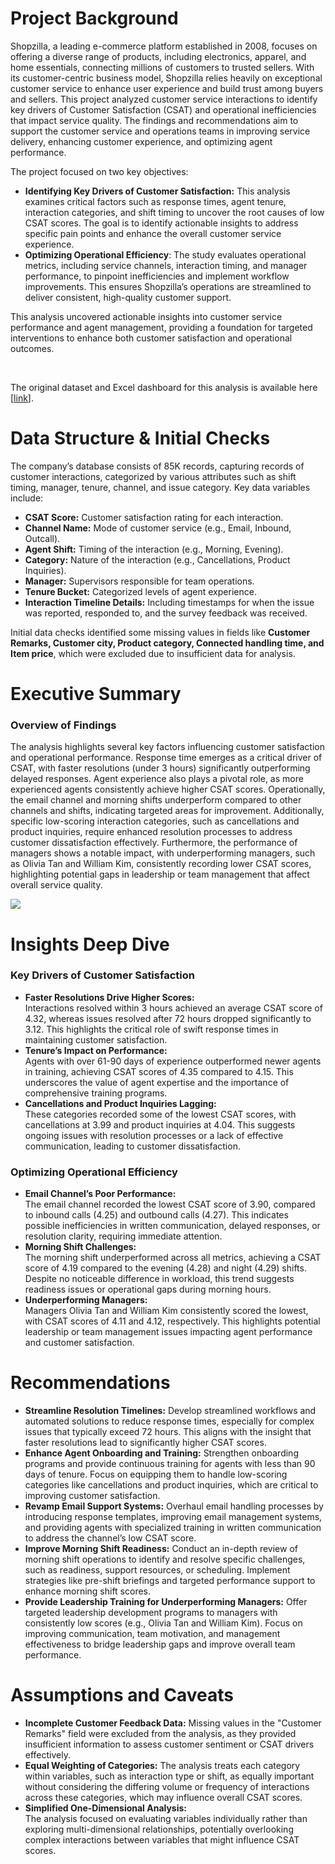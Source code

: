 # Project Background
Shopzilla, a leading e-commerce platform established in 2008, focuses on offering a diverse range of products, including electronics, apparel, and home essentials, connecting millions of customers to trusted sellers. With its customer-centric business model, Shopzilla relies heavily on exceptional customer service to enhance user experience and build trust among buyers and sellers. This project analyzed customer service interactions to identify key drivers of Customer Satisfaction (CSAT) and operational inefficiencies that impact service quality. The findings and recommendations aim to support the customer service and operations teams in improving service delivery, enhancing customer experience, and optimizing agent performance.

The project focused on two key objectives:

*   **Identifying Key Drivers of Customer Satisfaction:** This analysis examines critical factors such as response times, agent tenure, interaction categories, and shift timing to uncover the root causes of low CSAT scores. The goal is to identify actionable insights to address specific pain points and enhance the overall customer service experience.
*   **Optimizing Operational Efficiency**: The study evaluates operational metrics, including service channels, interaction timing, and manager performance, to pinpoint inefficiencies and implement workflow improvements. This ensures Shopzilla’s operations are streamlined to deliver consistent, high-quality customer support.

This analysis uncovered actionable insights into customer service performance and agent management, providing a foundation for targeted interventions to enhance both customer satisfaction and operational outcomes.

<br/>

The original dataset and Excel dashboard for this analysis is available here \[[link](https://github.com/KunLinTsai24/Excel--Customer-Satisfaction-Enhancement/tree/main/data)\]. 

# Data Structure & Initial Checks

The company’s database consists of 85K records, capturing records of customer interactions, categorized by various attributes such as shift timing, manager, tenure, channel, and issue category. Key data variables include:

- **CSAT Score:** Customer satisfaction rating for each interaction.
- **Channel Name:** Mode of customer service (e.g., Email, Inbound, Outcall).
- **Agent Shift:** Timing of the interaction (e.g., Morning, Evening).
- **Category:** Nature of the interaction (e.g., Cancellations, Product Inquiries).
- **Manager:** Supervisors responsible for team operations.
- **Tenure Bucket:** Categorized levels of agent experience.
- **Interaction Timeline Details:** Including timestamps for when the issue was reported, responded to, and the survey feedback was received.

Initial data checks identified some missing values in fields like **Customer Remarks, Customer city, Product category, Connected handling time, and Item price**, which were excluded due to insufficient data for analysis.

# Executive Summary

### Overview of Findings

The analysis highlights several key factors influencing customer satisfaction and operational performance. Response time emerges as a critical driver of CSAT, with faster resolutions (under 3 hours) significantly outperforming delayed responses. Agent experience also plays a pivotal role, as more experienced agents consistently achieve higher CSAT scores. Operationally, the email channel and morning shifts underperform compared to other channels and shifts, indicating targeted areas for improvement. Additionally, specific low-scoring interaction categories, such as cancellations and product inquiries, require enhanced resolution processes to address customer dissatisfaction effectively. Furthermore, the performance of managers shows a notable impact, with underperforming managers, such as Olivia Tan and William Kim, consistently recording lower CSAT scores, highlighting potential gaps in leadership or team management that affect overall service quality.

![](https://github.com/KunLinTsai24/Excel--Customer-Satisfaction-Enhancement/blob/main/img/Customer%20Satisfaction%20Dashboard.png)

# Insights Deep Dive

### Key Drivers of Customer Satisfaction

- **Faster Resolutions Drive Higher Scores:**  
    Interactions resolved within 3 hours achieved an average CSAT score of 4.32, whereas issues resolved after 72 hours dropped significantly to 3.12. This highlights the critical role of swift response times in maintaining customer satisfaction.
- **Tenure’s Impact on Performance:**  
    Agents with over 61-90 days of experience outperformed newer agents in training, achieving CSAT scores of 4.35 compared to 4.15. This underscores the value of agent expertise and the importance of comprehensive training programs.
- **Cancellations and Product Inquiries Lagging:**  
    These categories recorded some of the lowest CSAT scores, with cancellations at 3.99 and product inquiries at 4.04. This suggests ongoing issues with resolution processes or a lack of effective communication, leading to customer dissatisfaction.

### Optimizing Operational Efficiency

- **Email Channel’s Poor Performance:**  
    The email channel recorded the lowest CSAT score of 3.90, compared to inbound calls (4.25) and outbound calls (4.27). This indicates possible inefficiencies in written communication, delayed responses, or resolution clarity, requiring immediate attention.
- **Morning Shift Challenges:**  
    The morning shift underperformed across all metrics, achieving a CSAT score of 4.19 compared to the evening (4.28) and night (4.29) shifts. Despite no noticeable difference in workload, this trend suggests readiness issues or operational gaps during morning hours.
- **Underperforming Managers:**  
    Managers Olivia Tan and William Kim consistently scored the lowest, with CSAT scores of 4.11 and 4.12, respectively. This highlights potential leadership or team management issues impacting agent performance and customer satisfaction.

# Recommendations

- **Streamline Resolution Timelines:** Develop streamlined workflows and automated solutions to reduce response times, especially for complex issues that typically exceed 72 hours. This aligns with the insight that faster resolutions lead to significantly higher CSAT scores.
- **Enhance Agent Onboarding and Training:** Strengthen onboarding programs and provide continuous training for agents with less than 90 days of tenure. Focus on equipping them to handle low-scoring categories like cancellations and product inquiries, which are critical to improving customer satisfaction.
- **Revamp Email Support Systems:** Overhaul email handling processes by introducing response templates, improving email management systems, and providing agents with specialized training in written communication to address the channel’s low CSAT score.
- **Improve Morning Shift Readiness:** Conduct an in-depth review of morning shift operations to identify and resolve specific challenges, such as readiness, support resources, or scheduling. Implement strategies like pre-shift briefings and targeted performance support to enhance morning shift scores.
- **Provide Leadership Training for Underperforming Managers:** Offer targeted leadership development programs to managers with consistently low scores (e.g., Olivia Tan and William Kim). Focus on improving communication, team motivation, and management effectiveness to bridge leadership gaps and improve overall team performance.

# Assumptions and Caveats

- **Incomplete Customer Feedback Data:** Missing values in the "Customer Remarks" field were excluded from the analysis, as they provided insufficient information to assess customer sentiment or CSAT drivers effectively.
- **Equal Weighting of Categories:** The analysis treats each category within variables, such as interaction type or shift, as equally important without considering the differing volume or frequency of interactions across these categories, which may influence overall CSAT scores.
- **Simplified One-Dimensional Analysis:**  
    The analysis focused on evaluating variables individually rather than exploring multi-dimensional relationships, potentially overlooking complex interactions between variables that might influence CSAT scores.
